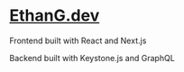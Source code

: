 # [EthanG.dev](https://www.ethang.dev/)

Frontend built with React and Next.js

Backend built with Keystone.js and GraphQL